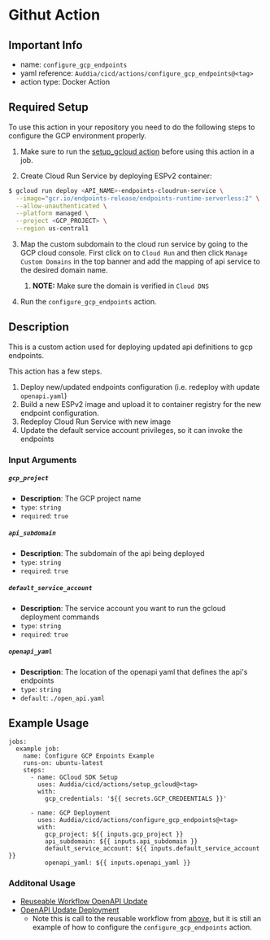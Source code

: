 # Githut Action

## Important Info
* name: `configure_gcp_endpoints`
* yaml reference: `Auddia/cicd/actions/configure_gcp_endpoints@<tag>`
* action type: Docker Action

## Required Setup
To use this action in your repository you need to do the following steps to configure the GCP environment properly.

1. Make sure to run the [setup_gcloud action](../setup_gcloud/README.md) before using this action in a job.

2. Create Cloud Run Service by deploying ESPv2 container:
```bash
$ gcloud run deploy <API_NAME>-endpoints-cloudrun-service \
  --image="gcr.io/endpoints-release/endpoints-runtime-serverless:2" \
  --allow-unauthenticated \
  --platform managed \
  --project <GCP_PROJECT> \
  --region us-central1
```

3. Map the custom subdomain to the cloud run service by going to the GCP cloud console. First click on to `Cloud Run` and then click `Manage Custom Domains` in the top banner and add the mapping of api service to the desired domain name.
   1. **NOTE:** Make sure the domain is verified in `Cloud DNS`

4. Run the `configure_gcp_endpoints` action.

## Description
This is a custom action used for deploying updated api definitions to gcp endpoints.

This action has a few steps.

1. Deploy new/updated endpoints configuration (i.e. redeploy with update `openapi.yaml`)
2. Build a new ESPv2 image and upload it to container registry for the new endpoint configuration.
3. Redeploy Cloud Run Service with new image
4. Update the default service account privileges, so it can invoke the endpoints

### Input Arguments

##### `gcp_project`
* **Description**: The GCP project name
* `type`: `string`
* `required`: `true`

##### `api_subdomain`
* **Description**: The subdomain of the api being deployed
* `type`: `string`
* `required`: `true`

##### `default_service_account`
* **Description**: The service account you want to run the gcloud deployment commands
* `type`: `string`
* `required`: `true`

##### `openapi_yaml`
* **Description**: The location of the openapi yaml that defines the api's endpoints
* `type`: `string`
* `default`: `./open_api.yaml`

## Example Usage

```
jobs:
  example job:
    name: Configure GCP Enpoints Example
    runs-on: ubuntu-latest
    steps:
      - name: GCloud SDK Setup
        uses: Auddia/cicd/actions/setup_gcloud@<tag>
        with:
          gcp_credentials: '${{ secrets.GCP_CREDEENTIALS }}'

      - name: GCP Deployment
        uses: Auddia/cicd/actions/configure_gcp_endpoints@<tag>
        with:
          gcp_project: ${{ inputs.gcp_project }}
          api_subdomain: ${{ inputs.api_subdomain }}
          default_service_account: ${{ inputs.default_service_account }}
          openapi_yaml: ${{ inputs.openapi_yaml }}
```

### Additonal Usage
* [Reuseable Workflow OpenAPI Update](../../.github/workflows/openapi_update.yml)
* [OpenAPI Update Deployment](https://github.com/Auddia/vodacast-functions/blob/staging/.github/workflows/deployments.yml#L7)
    * Note this is call to the reusable workflow from [above](../../.github/workflows/openapi_update.yml), but it is still an example of how to configure the `configure_gcp_endpoints` action.